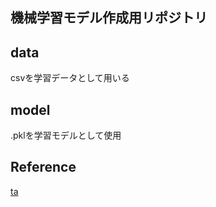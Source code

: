 ## 機械学習モデル作成用リポジトリ

## data
csvを学習データとして用いる

## model
.pklを学習モデルとして使用

## Reference
[ta](https://github.com/bukosabino/ta)